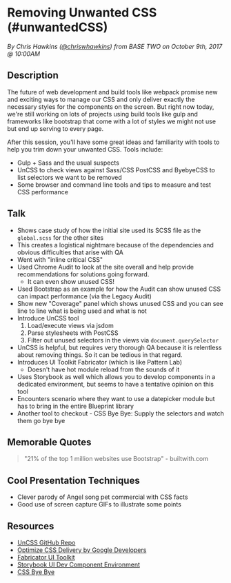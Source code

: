 # Removing Unwanted CSS (#unwantedCSS)
*By Chris Hawkins ([@chriswhawkins](https://twitter.com/chriswhawkins)) from BASE TWO on October 9th, 2017 @ 10:00AM*

## Description

The future of web development and build tools like webpack promise new and exciting ways to manage our CSS and only deliver exactly the necessary styles for the components on the screen. But right now today, we're still working on lots of projects using build tools like gulp and frameworks like bootstrap that come with a lot of styles we might not use but end up serving to every page.

After this session, you'll have some great ideas and familiarity with tools to help you trim down your unwanted CSS. Tools include: 

- Gulp + Sass and the usual suspects 
- UnCSS to check views against Sass/CSS 
PostCSS and ByebyeCSS to list selectors we want to be removed 
- Some browser and command line tools and tips to measure and test CSS performance

## Talk

- Shows case study of how the initial site used its SCSS file as the `global.scss` for the other sites
- This creates a logistical nightmare because of the dependencies and obvious difficulties that arise with QA 
- Went with "inline critical CSS"
- Used Chrome Audit to look at the site overall and help provide recommendations for solutions going forward.
     - It can even show unused CSS!
- Used Bootstrap as an example for how the Audit can show unused CSS can impact performance (via the Legacy Audit)
- Show new "Coverage" panel which shows unused CSS and you can see line to line what is being used and what is not
- Introduce UnCSS tool
    1. Load/execute views via jsdom
    2. Parse stylesheets with PostCSS
    3. Filter out unused selectors in the views via `document.querySelector`
- UnCSS is helpful, but requires very thorough QA because it is relentless about removing things. So it can be tedious in that regard.
- Introduces UI Toolkit Fabricator (which is like Pattern Lab)
    - Doesn't have hot module reload from the sounds of it
- Uses Storybook as well which allows you to develop components in a dedicated environment, but seems to have a tentative opinion on this tool
- Encounters scenario where they want to use a datepicker module but has to bring in the entire Blueprint library
- Another tool to checkout - CSS Bye Bye: Supply the selectors and watch them go bye bye

## Memorable Quotes

> "21% of the top 1 million websites use Bootstrap" - builtwith.com

## Cool Presentation Techniques

- Clever parody of Angel song pet commercial with CSS facts
- Good use of screen capture GIFs to illustrate some points

## Resources 

- [UnCSS GitHub Repo](https://github.com/giakki/uncss)
- [Optimize CSS Delivery by Google Developers](https://developers.google.com/speed/docs/insights/OptimizeCSSDelivery)
- [Fabricator UI Toolkit](https://fbrctr.github.io/)
- [Storybook UI Dev Component Environment](https://github.com/storybooks/storybook)
- [CSS Bye Bye](https://github.com/AoDev/css-byebye)
